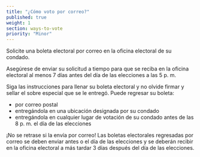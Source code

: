 ```yaml
---
title: "¿Cómo voto por correo?"
published: true
weight: 1
section: ways-to-vote
priority: "Minor"
---
```

Solicite una boleta electoral por correo en la oficina electoral de su condado.  

Asegúrese de enviar su solicitud a tiempo para que se reciba en la oficina electoral al menos 7 días antes del día de las elecciones a las 5 p. m. 

Siga las instrucciones para llenar su boleta electoral y no olvide firmar y sellar el sobre especial que se le entregó. Puede regresar su boleta:
- por correo postal 
- entregándola en una ubicación designada por su condado 
- entregándola en cualquier lugar de votación de su condado antes de las 8 p. m. el día de las elecciones

¡No se retrase si la envía por correo! Las boletas electorales regresadas por correo se deben enviar antes o el día de las elecciones y se deberán recibir en la oficina electoral a más tardar 3 días después del día de las elecciones.
